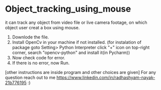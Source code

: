 # Object_tracking_using_mouse
it can track any object from video file or live camera footage, on which object user creat a box  using mouse.
1. Downlode the file.
2. Install OpenCv in your machine if not installed. (for instalation of package goto Setting> Python Interpreter click "+" icon on top-right corner, search "opencv-python" and install it(in Pycharm))
3. Now check code for error.
4. If there is no error, now Run.

[other instructions are inside program and other choices are given]
For any question reach out to me https://www.linkedin.com/in/radhashyam-nayak-21b776195 :)
